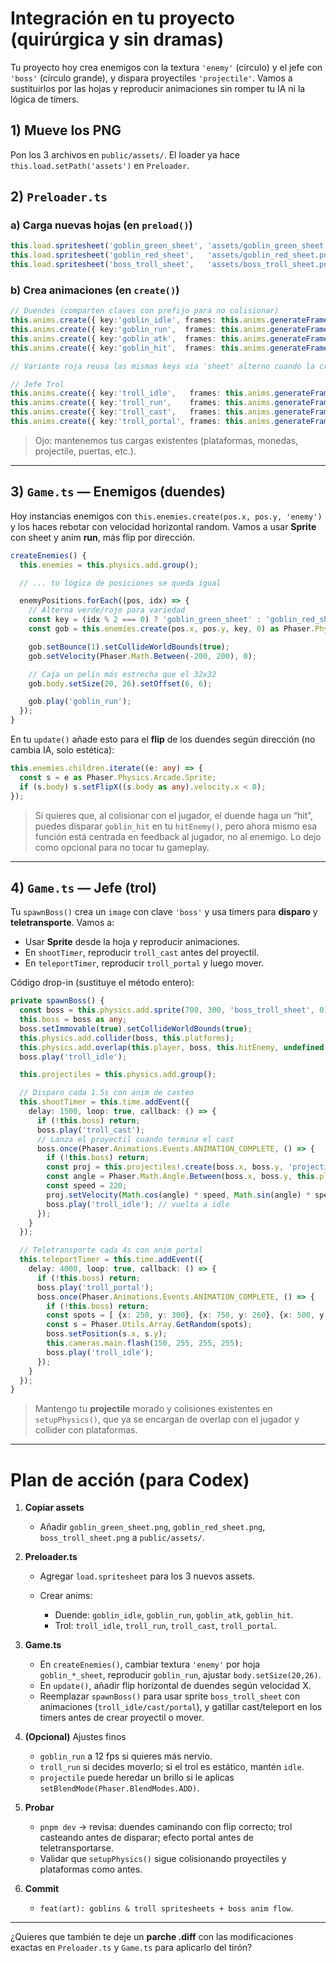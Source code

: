 # Integración en tu proyecto (quirúrgica y sin dramas)

Tu proyecto hoy crea enemigos con la textura `'enemy'` (círculo) y el jefe con `'boss'` (círculo grande), y dispara proyectiles `'projectile'`. Vamos a sustituirlos por las hojas y reproducir animaciones sin romper tu IA ni la lógica de timers.  

## 1) Mueve los PNG

Pon los 3 archivos en `public/assets/`. El loader ya hace `this.load.setPath('assets')` en `Preloader`. 

## 2) `Preloader.ts`

### a) Carga nuevas hojas (en `preload()`)

```ts
this.load.spritesheet('goblin_green_sheet', 'assets/goblin_green_sheet.png', { frameWidth: 32, frameHeight: 32 });
this.load.spritesheet('goblin_red_sheet',   'assets/goblin_red_sheet.png',   { frameWidth: 32, frameHeight: 32 });
this.load.spritesheet('boss_troll_sheet',   'assets/boss_troll_sheet.png',   { frameWidth: 64, frameHeight: 64 });
```

### b) Crea animaciones (en `create()`)

```ts
// Duendes (comparten claves con prefijo para no colisionar)
this.anims.create({ key:'goblin_idle', frames: this.anims.generateFrameNumbers('goblin_green_sheet',{start:0,end:3}), frameRate:6, repeat:-1 });
this.anims.create({ key:'goblin_run',  frames: this.anims.generateFrameNumbers('goblin_green_sheet',{start:4,end:9}), frameRate:10, repeat:-1 });
this.anims.create({ key:'goblin_atk',  frames: this.anims.generateFrameNumbers('goblin_green_sheet',{start:10,end:12}), frameRate:8, repeat:0  });
this.anims.create({ key:'goblin_hit',  frames: this.anims.generateFrameNumbers('goblin_green_sheet',{start:13,end:16}), frameRate:10, repeat:0  });

// Variante roja reusa las mismas keys via 'sheet' alterno cuando la creemos

// Jefe Trol
this.anims.create({ key:'troll_idle',   frames: this.anims.generateFrameNumbers('boss_troll_sheet',{start:0,end:3}),  frameRate:5,  repeat:-1 });
this.anims.create({ key:'troll_run',    frames: this.anims.generateFrameNumbers('boss_troll_sheet',{start:4,end:9}),  frameRate:8,  repeat:-1 });
this.anims.create({ key:'troll_cast',   frames: this.anims.generateFrameNumbers('boss_troll_sheet',{start:10,end:12}), frameRate:8,  repeat:0  });
this.anims.create({ key:'troll_portal', frames: this.anims.generateFrameNumbers('boss_troll_sheet',{start:13,end:16}), frameRate:10, repeat:0  });
```

> Ojo: mantenemos tus cargas existentes (plataformas, monedas, projectile, puertas, etc.). 

---

## 3) `Game.ts` — Enemigos (duendes)

Hoy instancias enemigos con `this.enemies.create(pos.x, pos.y, 'enemy')` y los haces rebotar con velocidad horizontal random. Vamos a usar **Sprite** con sheet y anim **run**, más flip por dirección.  

```ts
createEnemies() {
  this.enemies = this.physics.add.group();

  // ... tu lógica de posiciones se queda igual

  enemyPositions.forEach((pos, idx) => {
    // Alterna verde/rojo para variedad
    const key = (idx % 2 === 0) ? 'goblin_green_sheet' : 'goblin_red_sheet';
    const gob = this.enemies.create(pos.x, pos.y, key, 0) as Phaser.Physics.Arcade.Sprite;

    gob.setBounce(1).setCollideWorldBounds(true);
    gob.setVelocity(Phaser.Math.Between(-200, 200), 0);

    // Caja un pelín más estrecha que el 32x32
    gob.body.setSize(20, 26).setOffset(6, 6);

    gob.play('goblin_run');
  });
}
```

En tu `update()` añade esto para el **flip** de los duendes según dirección (no cambia IA, solo estética):

```ts
this.enemies.children.iterate((e: any) => {
  const s = e as Phaser.Physics.Arcade.Sprite;
  if (s.body) s.setFlipX((s.body as any).velocity.x < 0);
});
```

> Si quieres que, al colisionar con el jugador, el duende haga un “hit”, puedes disparar `goblin_hit` en tu `hitEnemy()`, pero ahora mismo esa función está centrada en feedback al jugador, no al enemigo. Lo dejo como opcional para no tocar tu gameplay. 

---

## 4) `Game.ts` — Jefe (trol)

Tu `spawnBoss()` crea un `image` con clave `'boss'` y usa timers para **disparo** y **teletransporte**. Vamos a:

* Usar **Sprite** desde la hoja y reproducir animaciones.
* En `shootTimer`, reproducir `troll_cast` antes del proyectil.
* En `teleportTimer`, reproducir `troll_portal` y luego mover.

Código drop-in (sustituye el método entero):  

```ts
private spawnBoss() {
  const boss = this.physics.add.sprite(700, 300, 'boss_troll_sheet', 0);
  this.boss = boss as any;
  boss.setImmovable(true).setCollideWorldBounds(true);
  this.physics.add.collider(boss, this.platforms);
  this.physics.add.overlap(this.player, boss, this.hitEnemy, undefined, this);
  boss.play('troll_idle');

  this.projectiles = this.physics.add.group();

  // Disparo cada 1.5s con anim de casteo
  this.shootTimer = this.time.addEvent({
    delay: 1500, loop: true, callback: () => {
      if (!this.boss) return;
      boss.play('troll_cast');
      // Lanza el proyectil cuando termina el cast
      boss.once(Phaser.Animations.Events.ANIMATION_COMPLETE, () => {
        if (!this.boss) return;
        const proj = this.projectiles!.create(boss.x, boss.y, 'projectile') as Phaser.Physics.Arcade.Image;
        const angle = Phaser.Math.Angle.Between(boss.x, boss.y, this.player.x, this.player.y);
        const speed = 220;
        proj.setVelocity(Math.cos(angle) * speed, Math.sin(angle) * speed);
        boss.play('troll_idle'); // vuelta a idle
      });
    }
  });

  // Teletransporte cada 4s con anim portal
  this.teleportTimer = this.time.addEvent({
    delay: 4000, loop: true, callback: () => {
      if (!this.boss) return;
      boss.play('troll_portal');
      boss.once(Phaser.Animations.Events.ANIMATION_COMPLETE, () => {
        if (!this.boss) return;
        const spots = [ {x: 250, y: 300}, {x: 750, y: 260}, {x: 500, y: 200} ];
        const s = Phaser.Utils.Array.GetRandom(spots);
        boss.setPosition(s.x, s.y);
        this.cameras.main.flash(150, 255, 255, 255);
        boss.play('troll_idle');
      });
    }
  });
}
```

> Mantengo tu **projectile** morado y colisiones existentes en `setupPhysics()`, que ya se encargan de overlap con el jugador y collider con plataformas. 

---

# Plan de acción (para Codex)

1. **Copiar assets**

   * Añadir `goblin_green_sheet.png`, `goblin_red_sheet.png`, `boss_troll_sheet.png` a `public/assets/`.

2. **Preloader.ts**

   * Agregar `load.spritesheet` para los 3 nuevos assets.
   * Crear anims:

     * Duende: `goblin_idle`, `goblin_run`, `goblin_atk`, `goblin_hit`.
     * Trol: `troll_idle`, `troll_run`, `troll_cast`, `troll_portal`.

3. **Game.ts**

   * En `createEnemies()`, cambiar textura `'enemy'` por hoja `goblin_*_sheet`, reproducir `goblin_run`, ajustar `body.setSize(20,26)`.
   * En `update()`, añadir flip horizontal de duendes según velocidad X.
   * Reemplazar `spawnBoss()` para usar sprite `boss_troll_sheet` con animaciones (`troll_idle/cast/portal`), y gatillar cast/teleport en los timers antes de crear proyectil o mover.

4. **(Opcional)** Ajustes finos

   * `goblin_run` a 12 fps si quieres más nervio.
   * `troll_run` si decides moverlo; si el trol es estático, mantén `idle`.
   * `projectile` puede heredar un brillo si le aplicas `setBlendMode(Phaser.BlendModes.ADD)`.

5. **Probar**

   * `pnpm dev` → revisa: duendes caminando con flip correcto; trol casteando antes de disparar; efecto portal antes de teletransportarse.
   * Validar que `setupPhysics()` sigue colisionando proyectiles y plataformas como antes. 

6. **Commit**

   * `feat(art): goblins & troll spritesheets + boss anim flow`.

---

¿Quieres que también te deje un **parche .diff** con las modificaciones exactas en `Preloader.ts` y `Game.ts` para aplicarlo del tirón?
